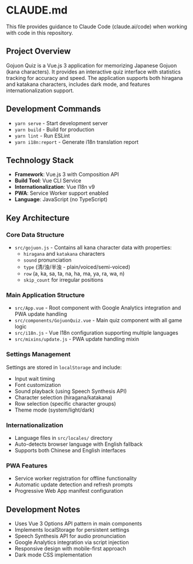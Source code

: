 # CLAUDE.md

This file provides guidance to Claude Code (claude.ai/code) when working with code in this repository.

## Project Overview

Gojuon Quiz is a Vue.js 3 application for memorizing Japanese Gojuon (kana characters). It provides an interactive quiz interface with statistics tracking for accuracy and speed. The application supports both hiragana and katakana characters, includes dark mode, and features internationalization support.

## Development Commands

- `yarn serve` - Start development server
- `yarn build` - Build for production  
- `yarn lint` - Run ESLint
- `yarn i18n:report` - Generate i18n translation report

## Technology Stack

- **Framework**: Vue.js 3 with Composition API
- **Build Tool**: Vue CLI Service
- **Internationalization**: Vue I18n v9
- **PWA**: Service Worker support enabled
- **Language**: JavaScript (no TypeScript)

## Key Architecture

### Core Data Structure
- `src/gojuon.js` - Contains all kana character data with properties:
  - `hiragana` and `katakana` characters
  - `sound` pronunciation
  - `type` (清/浊/半浊 - plain/voiced/semi-voiced)
  - `row` (a, ka, sa, ta, na, ha, ma, ya, ra, wa, n)
  - `skip_count` for irregular positions

### Main Application Structure
- `src/App.vue` - Root component with Google Analytics integration and PWA update handling
- `src/components/GojuonQuiz.vue` - Main quiz component with all game logic
- `src/i18n.js` - Vue I18n configuration supporting multiple languages
- `src/mixins/update.js` - PWA update handling mixin

### Settings Management
Settings are stored in `localStorage` and include:
- Input wait timing
- Font customization
- Sound playback (using Speech Synthesis API)
- Character selection (hiragana/katakana)
- Row selection (specific character groups)
- Theme mode (system/light/dark)

### Internationalization
- Language files in `src/locales/` directory
- Auto-detects browser language with English fallback
- Supports both Chinese and English interfaces

### PWA Features
- Service worker registration for offline functionality
- Automatic update detection and refresh prompts
- Progressive Web App manifest configuration

## Development Notes

- Uses Vue 3 Options API pattern in main components
- Implements localStorage for persistent settings
- Speech Synthesis API for audio pronunciation
- Google Analytics integration via script injection
- Responsive design with mobile-first approach
- Dark mode CSS implementation